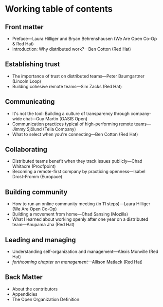 # Working table of contents

## Front matter
- Preface—Laura Hilliger and Bryan Behrenshausen (We Are Open Co-Op & Red Hat)
- Introduction: Why distributed work?—Ben Cotton (Red Hat)

## Establishing trust
- The importance of trust on distributed teams—Peter Baumgartner (Lincoln Loop)
- Building cohesive remote teams—Sim Zacks (Red Hat)

## Communicating
- It's not the tool: Building a culture of transparency through company-wide chat—Guy Martin (OASIS Open)
- Communication practices typical of high-performing remote teams—Jimmy Sjölund (Telia Company)
- What to select when you're connecting—Ben Cotton (Red Hat)

## Collaborating
- Distributed teams benefit when they track issues publicly—Chad Whitacre (Proofpoint)
- Becoming a remote-first company by practicing openness—Isabel Drost-Fromm (Europace)

## Building community
- How to run an online community meeting (in 11 steps)—Laura Hilliger (We Are Open Co-Op)
- Building a movement from home—Chad Sansing (Mozilla)
- What I learned about working openly after one year on a distributed team—Anupama Jha (Red Hat)

## Leading and managing
- Understanding self-organization and management—Alexis Monville (Red Hat)
- *forthcoming chapter on management*—Allison Matlack (Red Hat)

## Back Matter
- About the contributors
- Appendicies
- The Open Organization Definition
